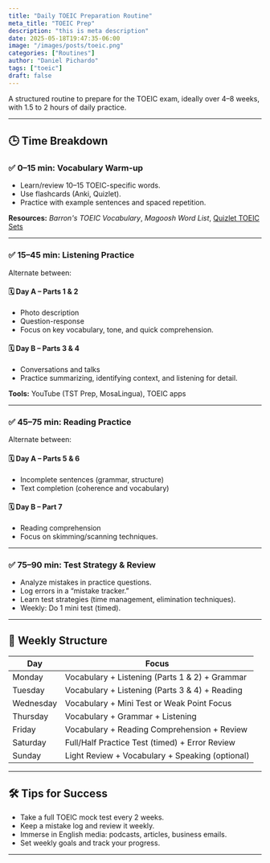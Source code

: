 ```yaml
---
title: "Daily TOEIC Preparation Routine"
meta_title: "TOEIC Prep"
description: "this is meta description"
date: 2025-05-18T19:47:35-06:00
image: "/images/posts/toeic.png"
categories: ["Routines"]
author: "Daniel Pichardo"
tags: ["toeic"]
draft: false
---
```


A structured routine to prepare for the TOEIC exam, ideally over 4–8 weeks, with 1.5 to 2 hours of daily practice.

---

## 🕒 Time Breakdown

### ✅ 0–15 min: Vocabulary Warm-up
- Learn/review 10–15 TOEIC-specific words.
- Use flashcards (Anki, Quizlet).
- Practice with example sentences and spaced repetition.

**Resources:** 
_Barron's TOEIC Vocabulary_, 
_Magoosh Word List_, 
[Quizlet TOEIC Sets](https://www.vocabulary.com/lists/196080)  


---

### ✅ 15–45 min: Listening Practice

Alternate between:

#### 🗓 Day A – Parts 1 & 2
- Photo description
- Question-response
- Focus on key vocabulary, tone, and quick comprehension.

#### 🗓 Day B – Parts 3 & 4
- Conversations and talks
- Practice summarizing, identifying context, and listening for detail.

**Tools:** YouTube (TST Prep, MosaLingua), TOEIC apps

---

### ✅ 45–75 min: Reading Practice

Alternate between:

#### 🗓 Day A – Parts 5 & 6
- Incomplete sentences (grammar, structure)
- Text completion (coherence and vocabulary)

#### 🗓 Day B – Part 7
- Reading comprehension
- Focus on skimming/scanning techniques.

---

### ✅ 75–90 min: Test Strategy & Review
- Analyze mistakes in practice questions.
- Log errors in a “mistake tracker.”
- Learn test strategies (time management, elimination techniques).
- Weekly: Do 1 mini test (timed).

---

## 📅 Weekly Structure

| Day       | Focus                                           |
| --------- | ----------------------------------------------- |
| Monday    | Vocabulary + Listening (Parts 1 & 2) + Grammar  |
| Tuesday   | Vocabulary + Listening (Parts 3 & 4) + Reading  |
| Wednesday | Vocabulary + Mini Test or Weak Point Focus      |
| Thursday  | Vocabulary + Grammar + Listening                |
| Friday    | Vocabulary + Reading Comprehension + Review     |
| Saturday  | Full/Half Practice Test (timed) + Error Review  |
| Sunday    | Light Review + Vocabulary + Speaking (optional) |

---

## 🛠 Tips for Success
- Take a full TOEIC mock test every 2 weeks.
- Keep a mistake log and review it weekly.
- Immerse in English media: podcasts, articles, business emails.
- Set weekly goals and track your progress.

---
